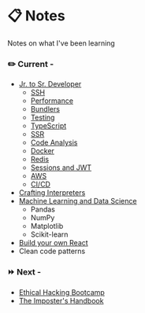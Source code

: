 # :clipboard: Notes
Notes on what I've been learning

### :pencil2: Current - 

* [Jr. to Sr. Developer](https://github.com/aTmb405/learn/tree/master/Jr%20to%20Sr%20Developer)
  * [SSH](https://github.com/aTmb405/notes/blob/master/Jr%20to%20Sr%20Developer/ssh.md)
  * [Performance](https://github.com/aTmb405/notes/blob/master/Jr%20to%20Sr%20Developer/performance.md)
  * [Bundlers](https://github.com/aTmb405/notes/blob/master/Jr%20to%20Sr%20Developer/bundlers.md)
  * [Testing](https://github.com/aTmb405/notes/blob/master/Jr%20to%20Sr%20Developer/testing.md)
  * [TypeScript](https://github.com/aTmb405/notes/blob/master/Jr%20to%20Sr%20Developer/typescript.md)
  * [SSR](https://github.com/aTmb405/notes/blob/master/Jr%20to%20Sr%20Developer/server_side_rendering.md)
  * [Code Analysis](https://github.com/aTmb405/notes/blob/master/Jr%20to%20Sr%20Developer/code_analysis.md)
  * [Docker](https://github.com/aTmb405/notes/blob/master/Jr%20to%20Sr%20Developer/docker.md)
  * [Redis](https://github.com/aTmb405/notes/blob/master/Jr%20to%20Sr%20Developer/redis.md)
  * [Sessions and JWT](https://github.com/aTmb405/notes/blob/master/Jr%20to%20Sr%20Developer/sessions_and_jwt.md)
  * [AWS](https://github.com/aTmb405/notes/blob/master/Jr%20to%20Sr%20Developer/aws.md)
  * [CI/CD](https://github.com/aTmb405/notes/blob/master/Jr%20to%20Sr%20Developer/cicd.md)
* [Crafting Interpreters](https://github.com/aTmb405/notes/tree/master/Crafting%20Interpreters)
* [Machine Learning and Data Science](https://github.com/aTmb405/learn/tree/master/ML%20and%20Data%20Science)
  * Pandas
  * NumPy
  * Matplotlib
  * Scikit-learn
* [Build your own React](https://pomb.us/build-your-own-react/)
* Clean code patterns

### :fast_forward: Next - 

* [Ethical Hacking Bootcamp](https://academy.zerotomastery.io/p/complete-ethical-hacking-bootcamp-zero-to-mastery)
* [The Imposter's Handbook](https://bigmachine.io/products/the-imposters-handbook/)

